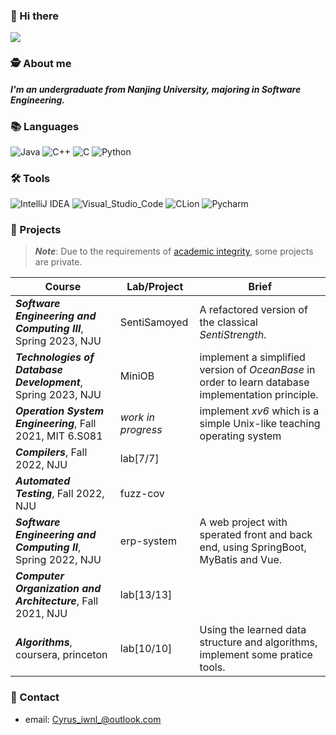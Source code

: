 ### 👋 Hi there 
![](https://visitor-badge.glitch.me/badge?page_id=Cyrus-iwnl.readme)

### 🕵 About me
_**I'm an undergraduate from Nanjing University, majoring in Software Engineering.**_

### 📚 Languages
![Java](https://img.shields.io/badge/-Java-FC801D?style=flat&logo=java&logoColor=white)
![C++](https://img.shields.io/badge/-C++-FE2857?style=flat&logo=c%2B%2B&logoColor=white)
![C](https://img.shields.io/badge/-DD1265?style=flat&logo=c&logoColor=white)
![Python](https://img.shields.io/badge/-Python-FDB60D?style=flat&logo=python&logoColor=white)

### 🛠 Tools
![IntelliJ IDEA](https://img.shields.io/badge/-IntelliJ_IDEA-FE2857?style=flat&logo=IntelliJIDEA&logoColor=white)
![Visual_Studio_Code](https://img.shields.io/badge/-Visual_Studio_Code-white?style=flat&logo=VisualStudioCode&logoColor=087CFA)
![CLion](https://img.shields.io/badge/-CLion-087CFA?style=flat&logo=CLion&logoColor=white)
![Pycharm](https://img.shields.io/badge/-Pycharm-21D789?style=flat&logo=Pycharm&logoColor=white)

### 🔬 Projects
> ***Note***: Due to the requirements of [academic integrity](https://integrity.mit.edu/), some projects are private. 

| Course                                                       | Lab/Project        | Brief                                                        |
| ------------------------------------------------------------ | ------------------ | ------------------------------------------------------------ |
| ***Software Engineering and Computing III***, Spring 2023, NJU | SentiSamoyed       | A refactored version of the classical *SentiStrength*.       |
| ***Technologies of Database Development***, Spring 2023, NJU | MiniOB             | implement a simplified version of *OceanBase* in order to learn database implementation principle. |
| ***Operation System Engineering***, Fall 2021, MIT 6.S081    | *work in progress* | implement *xv6* which is a simple Unix-like teaching operating system |
| ***Compilers***, Fall 2022, NJU                              | lab[7/7]           |                                                              |
| ***Automated Testing***, Fall 2022, NJU                      | fuzz-cov           |                                                              |
| ***Software Engineering and Computing II***, Spring 2022, NJU | erp-system         | A web project with sperated front and back end, using SpringBoot, MyBatis and Vue. |
| ***Computer Organization and Architecture***, Fall 2021, NJU | lab[13/13]         |                                                              |
| ***Algorithms***, coursera, princeton                        | lab[10/10]         | Using the learned data structure and algorithms, implement some pratice tools. |

### 📧 Contact
+ email: Cyrus_iwnl_@outlook.com
